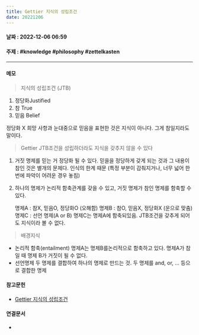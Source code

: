 ```yaml
---
title: Gettier 지식의 성립조건
date: 20221206
---
```

#### 날짜 : 2022-12-06 06:59
#### 주제 : #knowledge  #philosophy #zettelkasten
----
#### 메모
> 지식의 성립조건 (JTB)
1. 정당화Justified
2. 참 True
3. 믿음 Belief 

정당화 X 
희망 사항과 눈대중으로 믿음을 표현한 것은 지식이 아니다. 그게 참일지라도 말이다.

> Gettier
> JTB조건을 성립하더라도 지식을 갖추지 않을 수 있다

1. 거짓 명제를 믿는 거 정당화 될 수 있다.
    믿을을 정당하게 갖게 되는 것과 그 내용이 참인 것은 별개의 문제다. 
	인식의 한계 때문 (특정 부분이 감춰지거나, 너무 넓어 한번에 파악이 어려운 경우 놓침)
2. 하나의 명제가 논리적 함축관계를 갖을 수 있고, 거짓 명제가 참인 명제를 함축할 수 있다.

    명제A : 참X, 믿음O, 정당화O (오해함)
	명제B : 참O, 믿음X, 정당화X (운으로 맞춤)
	명제C : 선언 명제(A or B)
	명제C는 명제A에 함축되있음.  JTB조건을 갖추게 되어도 지식이라 볼 수 없다.

>배경지식
- 논리적 함축(entailment)
    명제A는 명제B를논리적으로 함축하고 있다.
    명제A가 참일 때 명제 B가 거짓이 될 수 없다.
- 선언명제
    두 명제를 결합하여 하나의 명제로 만드는 것. 
	두 명제를 and, or, ... 등으로 결합한 명제

#### 참고문헌
- [Gettier 지식의 성립조건](https://youtu.be/r3Vm2N2hO8c)
#### 연결문서
- 